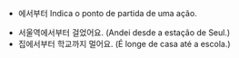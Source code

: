 - 에서부터
Indica o ponto de partida de uma ação.
* 서울역에서부터 걸었어요. (Andei desde a estação de Seul.)
* 집에서부터 학교까지 멀어요. (É longe de casa até a escola.)